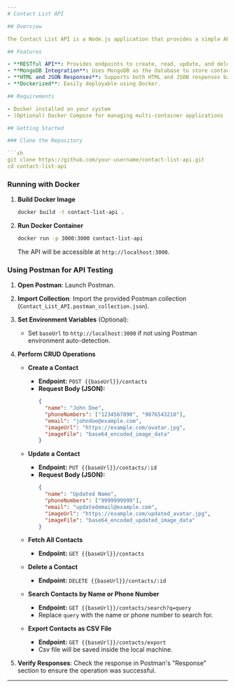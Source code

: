 ```yaml
---
# Contact List API

## Overview

The Contact List API is a Node.js application that provides a simple API for managing contacts. It uses MongoDB for data storage and supports both JSON and HTML responses. This Docker image packages the Contact List API and makes it easy to deploy the application in any environment that supports Docker.

## Features

- **RESTful API**: Provides endpoints to create, read, update, and delete contacts.
- **MongoDB Integration**: Uses MongoDB as the database to store contact information.
- **HTML and JSON Responses**: Supports both HTML and JSON responses based on the request headers.
- **Dockerized**: Easily deployable using Docker.

## Requirements

- Docker installed on your system
- (Optional) Docker Compose for managing multi-container applications

## Getting Started

### Clone the Repository

```sh
git clone https://github.com/your-username/contact-list-api.git
cd contact-list-api
```

### Running with Docker

1. **Build Docker Image**

   ```sh
   docker build -t contact-list-api .
   ```

2. **Run Docker Container**

   ```sh
   docker run -p 3000:3000 contact-list-api
   ```

   The API will be accessible at `http://localhost:3000`.

### Using Postman for API Testing

1. **Open Postman**: Launch Postman.

2. **Import Collection**: Import the provided Postman collection (`Contact_List_API.postman_collection.json`).

3. **Set Environment Variables** (Optional):
   - Set `baseUrl` to `http://localhost:3000` if not using Postman environment auto-detection.

4. **Perform CRUD Operations**

   - **Create a Contact**
     - **Endpoint:** `POST {{baseUrl}}/contacts`
     - **Request Body (JSON):**
       ```json
       {
         "name": "John Doe",
         "phoneNumbers": ["1234567890", "9876543210"],
         "email": "johndoe@example.com",
         "imageUrl": "https://example.com/avatar.jpg",
         "imageFile": "base64_encoded_image_data"
       }
       ```

   - **Update a Contact**
     - **Endpoint:** `PUT {{baseUrl}}/contacts/:id`
     - **Request Body (JSON):**
       ```json
       {
         "name": "Updated Name",
         "phoneNumbers": ["9999999999"],
         "email": "updatedemail@example.com",
         "imageUrl": "https://example.com/updated_avatar.jpg",
         "imageFile": "base64_encoded_updated_image_data"
       }
       ```

   - **Fetch All Contacts**
     - **Endpoint:** `GET {{baseUrl}}/contacts`

   - **Delete a Contact**
     - **Endpoint:** `DELETE {{baseUrl}}/contacts/:id`

   - **Search Contacts by Name or Phone Number**
     - **Endpoint:** `GET {{baseUrl}}/contacts/search?q=query`
     - Replace `query` with the name or phone number to search for.

   - **Export Contacts as CSV File**
     - **Endpoint:** `GET {{baseUrl}}/contacts/export`
     - Csv file will be saved inside the local machine.

5. **Verify Responses**: Check the response in Postman's "Response" section to ensure the operation was successful.



---
```

